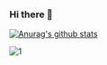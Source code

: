 ### Hi there 👋

[![Anurag's github stats](https://github-readme-stats.vercel.app/api?username=phoshp&theme=midnight-purple)](https://github.com/anuraghazra/github-readme-stats)

![1](https://github-readme-stats.vercel.app/api/top-langs/?username=phoshp&theme=midnight-purple)
